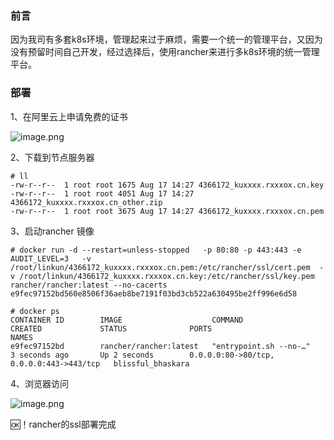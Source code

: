 ### 前言

因为我司有多套k8s环境，管理起来过于麻烦，需要一个统一的管理平台，又因为没有预留时间自己开发，经过选择后，使用rancher来进行多k8s环境的统一管理平台。

### 部署

1、在阿里云上申请免费的证书

![image.png](https://cdn.nlark.com/yuque/0/2020/png/1143489/1598844853200-40890e5f-cb06-464e-8869-2695815f19cc.png)

2、下载到节点服务器

```
# ll
-rw-r--r--  1 root root 1675 Aug 17 14:27 4366172_kuxxxx.rxxxox.cn.key
-rw-r--r--  1 root root 4051 Aug 17 14:27 4366172_kuxxxx.rxxxox.cn_other.zip
-rw-r--r--  1 root root 3675 Aug 17 14:27 4366172_kuxxxx.rxxxox.cn.pem
```

3、启动rancher 镜像

```
# docker run -d --restart=unless-stopped   -p 80:80 -p 443:443 -e AUDIT_LEVEL=3   -v /root/linkun/4366172_kuxxxx.rxxxox.cn.pem:/etc/rancher/ssl/cert.pem  -v /root/linkun/4366172_kuxxxx.rxxxox.cn.key:/etc/rancher/ssl/key.pem   rancher/rancher:latest --no-cacerts
e9fec97152bd560e8506f36aeb8be7191f03bd3cb522a630495be2ff996e6d58

# docker ps
CONTAINER ID        IMAGE                    COMMAND                  CREATED             STATUS              PORTS                                      NAMES
e9fec97152bd        rancher/rancher:latest   "entrypoint.sh --no-…"   3 seconds ago       Up 2 seconds        0.0.0.0:80->80/tcp, 0.0.0.0:443->443/tcp   blissful_bhaskara
```

4、浏览器访问

![image.png](https://cdn.nlark.com/yuque/0/2020/png/1143489/1598845161735-b7874b2c-5837-4a72-9bb7-8316eddfb876.png)

🆗！rancher的ssl部署完成

